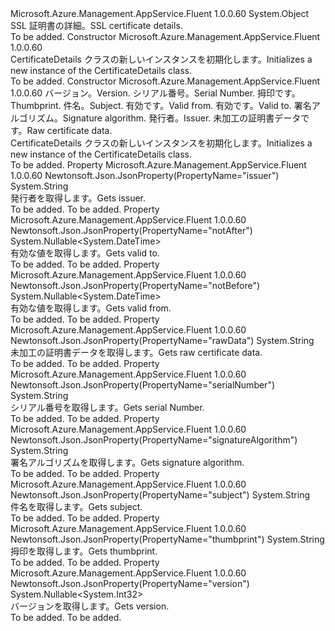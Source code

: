 <Type Name="CertificateDetails" FullName="Microsoft.Azure.Management.AppService.Fluent.Models.CertificateDetails">
  <TypeSignature Language="C#" Value="public class CertificateDetails" />
  <TypeSignature Language="ILAsm" Value=".class public auto ansi beforefieldinit CertificateDetails extends System.Object" />
  <TypeSignature Language="DocId" Value="T:Microsoft.Azure.Management.AppService.Fluent.Models.CertificateDetails" />
  <TypeSignature Language="VB.NET" Value="Public Class CertificateDetails" />
  <TypeSignature Language="F#" Value="type CertificateDetails = class" />
  <AssemblyInfo>
    <AssemblyName>Microsoft.Azure.Management.AppService.Fluent</AssemblyName>
    <AssemblyVersion>1.0.0.60</AssemblyVersion>
  </AssemblyInfo>
  <Base>
    <BaseTypeName>System.Object</BaseTypeName>
  </Base>
  <Interfaces />
  <Docs>
    <summary>
            <span data-ttu-id="678aa-101">SSL 証明書の詳細。</span><span class="sxs-lookup"><span data-stu-id="678aa-101">SSL certificate details.</span></span>
            </summary>
    <remarks>To be added.</remarks>
  </Docs>
  <Members>
    <Member MemberName=".ctor">
      <MemberSignature Language="C#" Value="public CertificateDetails ();" />
      <MemberSignature Language="ILAsm" Value=".method public hidebysig specialname rtspecialname instance void .ctor() cil managed" />
      <MemberSignature Language="DocId" Value="M:Microsoft.Azure.Management.AppService.Fluent.Models.CertificateDetails.#ctor" />
      <MemberSignature Language="VB.NET" Value="Public Sub New ()" />
      <MemberType>Constructor</MemberType>
      <AssemblyInfo>
        <AssemblyName>Microsoft.Azure.Management.AppService.Fluent</AssemblyName>
        <AssemblyVersion>1.0.0.60</AssemblyVersion>
      </AssemblyInfo>
      <Parameters />
      <Docs>
        <summary>
            <span data-ttu-id="678aa-102">CertificateDetails クラスの新しいインスタンスを初期化します。</span><span class="sxs-lookup"><span data-stu-id="678aa-102">Initializes a new instance of the CertificateDetails class.</span></span>
            </summary>
        <remarks>To be added.</remarks>
      </Docs>
    </Member>
    <Member MemberName=".ctor">
      <MemberSignature Language="C#" Value="public CertificateDetails (Nullable&lt;int&gt; version = null, string serialNumber = null, string thumbprint = null, string subject = null, Nullable&lt;DateTime&gt; notBefore = null, Nullable&lt;DateTime&gt; notAfter = null, string signatureAlgorithm = null, string issuer = null, string rawData = null);" />
      <MemberSignature Language="ILAsm" Value=".method public hidebysig specialname rtspecialname instance void .ctor(valuetype System.Nullable`1&lt;int32&gt; version, string serialNumber, string thumbprint, string subject, valuetype System.Nullable`1&lt;valuetype System.DateTime&gt; notBefore, valuetype System.Nullable`1&lt;valuetype System.DateTime&gt; notAfter, string signatureAlgorithm, string issuer, string rawData) cil managed" />
      <MemberSignature Language="DocId" Value="M:Microsoft.Azure.Management.AppService.Fluent.Models.CertificateDetails.#ctor(System.Nullable{System.Int32},System.String,System.String,System.String,System.Nullable{System.DateTime},System.Nullable{System.DateTime},System.String,System.String,System.String)" />
      <MemberSignature Language="VB.NET" Value="Public Sub New (Optional version As Nullable(Of Integer) = null, Optional serialNumber As String = null, Optional thumbprint As String = null, Optional subject As String = null, Optional notBefore As Nullable(Of DateTime) = null, Optional notAfter As Nullable(Of DateTime) = null, Optional signatureAlgorithm As String = null, Optional issuer As String = null, Optional rawData As String = null)" />
      <MemberSignature Language="F#" Value="new Microsoft.Azure.Management.AppService.Fluent.Models.CertificateDetails : Nullable&lt;int&gt; * string * string * string * Nullable&lt;DateTime&gt; * Nullable&lt;DateTime&gt; * string * string * string -&gt; Microsoft.Azure.Management.AppService.Fluent.Models.CertificateDetails" Usage="new Microsoft.Azure.Management.AppService.Fluent.Models.CertificateDetails (version, serialNumber, thumbprint, subject, notBefore, notAfter, signatureAlgorithm, issuer, rawData)" />
      <MemberType>Constructor</MemberType>
      <AssemblyInfo>
        <AssemblyName>Microsoft.Azure.Management.AppService.Fluent</AssemblyName>
        <AssemblyVersion>1.0.0.60</AssemblyVersion>
      </AssemblyInfo>
      <Parameters>
        <Parameter Name="version" Type="System.Nullable&lt;System.Int32&gt;" />
        <Parameter Name="serialNumber" Type="System.String" />
        <Parameter Name="thumbprint" Type="System.String" />
        <Parameter Name="subject" Type="System.String" />
        <Parameter Name="notBefore" Type="System.Nullable&lt;System.DateTime&gt;" />
        <Parameter Name="notAfter" Type="System.Nullable&lt;System.DateTime&gt;" />
        <Parameter Name="signatureAlgorithm" Type="System.String" />
        <Parameter Name="issuer" Type="System.String" />
        <Parameter Name="rawData" Type="System.String" />
      </Parameters>
      <Docs>
        <param name="version"><span data-ttu-id="678aa-103">バージョン。</span><span class="sxs-lookup"><span data-stu-id="678aa-103">Version.</span></span></param>
        <param name="serialNumber"><span data-ttu-id="678aa-104">シリアル番号。</span><span class="sxs-lookup"><span data-stu-id="678aa-104">Serial Number.</span></span></param>
        <param name="thumbprint"><span data-ttu-id="678aa-105">拇印です。</span><span class="sxs-lookup"><span data-stu-id="678aa-105">Thumbprint.</span></span></param>
        <param name="subject"><span data-ttu-id="678aa-106">件名。</span><span class="sxs-lookup"><span data-stu-id="678aa-106">Subject.</span></span></param>
        <param name="notBefore"><span data-ttu-id="678aa-107">有効です。</span><span class="sxs-lookup"><span data-stu-id="678aa-107">Valid from.</span></span></param>
        <param name="notAfter"><span data-ttu-id="678aa-108">有効です。</span><span class="sxs-lookup"><span data-stu-id="678aa-108">Valid to.</span></span></param>
        <param name="signatureAlgorithm"><span data-ttu-id="678aa-109">署名アルゴリズム。</span><span class="sxs-lookup"><span data-stu-id="678aa-109">Signature algorithm.</span></span></param>
        <param name="issuer"><span data-ttu-id="678aa-110">発行者。</span><span class="sxs-lookup"><span data-stu-id="678aa-110">Issuer.</span></span></param>
        <param name="rawData"><span data-ttu-id="678aa-111">未加工の証明書データです。</span><span class="sxs-lookup"><span data-stu-id="678aa-111">Raw certificate data.</span></span></param>
        <summary>
            <span data-ttu-id="678aa-112">CertificateDetails クラスの新しいインスタンスを初期化します。</span><span class="sxs-lookup"><span data-stu-id="678aa-112">Initializes a new instance of the CertificateDetails class.</span></span>
            </summary>
        <remarks>To be added.</remarks>
      </Docs>
    </Member>
    <Member MemberName="Issuer">
      <MemberSignature Language="C#" Value="public string Issuer { get; }" />
      <MemberSignature Language="ILAsm" Value=".property instance string Issuer" />
      <MemberSignature Language="DocId" Value="P:Microsoft.Azure.Management.AppService.Fluent.Models.CertificateDetails.Issuer" />
      <MemberSignature Language="VB.NET" Value="Public ReadOnly Property Issuer As String" />
      <MemberSignature Language="F#" Value="member this.Issuer : string" Usage="Microsoft.Azure.Management.AppService.Fluent.Models.CertificateDetails.Issuer" />
      <MemberType>Property</MemberType>
      <AssemblyInfo>
        <AssemblyName>Microsoft.Azure.Management.AppService.Fluent</AssemblyName>
        <AssemblyVersion>1.0.0.60</AssemblyVersion>
      </AssemblyInfo>
      <Attributes>
        <Attribute>
          <AttributeName>Newtonsoft.Json.JsonProperty(PropertyName="issuer")</AttributeName>
        </Attribute>
      </Attributes>
      <ReturnValue>
        <ReturnType>System.String</ReturnType>
      </ReturnValue>
      <Docs>
        <summary>
            <span data-ttu-id="678aa-113">発行者を取得します。</span><span class="sxs-lookup"><span data-stu-id="678aa-113">Gets issuer.</span></span>
            </summary>
        <value>To be added.</value>
        <remarks>To be added.</remarks>
      </Docs>
    </Member>
    <Member MemberName="NotAfter">
      <MemberSignature Language="C#" Value="public Nullable&lt;DateTime&gt; NotAfter { get; }" />
      <MemberSignature Language="ILAsm" Value=".property instance valuetype System.Nullable`1&lt;valuetype System.DateTime&gt; NotAfter" />
      <MemberSignature Language="DocId" Value="P:Microsoft.Azure.Management.AppService.Fluent.Models.CertificateDetails.NotAfter" />
      <MemberSignature Language="VB.NET" Value="Public ReadOnly Property NotAfter As Nullable(Of DateTime)" />
      <MemberSignature Language="F#" Value="member this.NotAfter : Nullable&lt;DateTime&gt;" Usage="Microsoft.Azure.Management.AppService.Fluent.Models.CertificateDetails.NotAfter" />
      <MemberType>Property</MemberType>
      <AssemblyInfo>
        <AssemblyName>Microsoft.Azure.Management.AppService.Fluent</AssemblyName>
        <AssemblyVersion>1.0.0.60</AssemblyVersion>
      </AssemblyInfo>
      <Attributes>
        <Attribute>
          <AttributeName>Newtonsoft.Json.JsonProperty(PropertyName="notAfter")</AttributeName>
        </Attribute>
      </Attributes>
      <ReturnValue>
        <ReturnType>System.Nullable&lt;System.DateTime&gt;</ReturnType>
      </ReturnValue>
      <Docs>
        <summary>
            <span data-ttu-id="678aa-114">有効な値を取得します。</span><span class="sxs-lookup"><span data-stu-id="678aa-114">Gets valid to.</span></span>
            </summary>
        <value>To be added.</value>
        <remarks>To be added.</remarks>
      </Docs>
    </Member>
    <Member MemberName="NotBefore">
      <MemberSignature Language="C#" Value="public Nullable&lt;DateTime&gt; NotBefore { get; }" />
      <MemberSignature Language="ILAsm" Value=".property instance valuetype System.Nullable`1&lt;valuetype System.DateTime&gt; NotBefore" />
      <MemberSignature Language="DocId" Value="P:Microsoft.Azure.Management.AppService.Fluent.Models.CertificateDetails.NotBefore" />
      <MemberSignature Language="VB.NET" Value="Public ReadOnly Property NotBefore As Nullable(Of DateTime)" />
      <MemberSignature Language="F#" Value="member this.NotBefore : Nullable&lt;DateTime&gt;" Usage="Microsoft.Azure.Management.AppService.Fluent.Models.CertificateDetails.NotBefore" />
      <MemberType>Property</MemberType>
      <AssemblyInfo>
        <AssemblyName>Microsoft.Azure.Management.AppService.Fluent</AssemblyName>
        <AssemblyVersion>1.0.0.60</AssemblyVersion>
      </AssemblyInfo>
      <Attributes>
        <Attribute>
          <AttributeName>Newtonsoft.Json.JsonProperty(PropertyName="notBefore")</AttributeName>
        </Attribute>
      </Attributes>
      <ReturnValue>
        <ReturnType>System.Nullable&lt;System.DateTime&gt;</ReturnType>
      </ReturnValue>
      <Docs>
        <summary>
            <span data-ttu-id="678aa-115">有効な値を取得します。</span><span class="sxs-lookup"><span data-stu-id="678aa-115">Gets valid from.</span></span>
            </summary>
        <value>To be added.</value>
        <remarks>To be added.</remarks>
      </Docs>
    </Member>
    <Member MemberName="RawData">
      <MemberSignature Language="C#" Value="public string RawData { get; }" />
      <MemberSignature Language="ILAsm" Value=".property instance string RawData" />
      <MemberSignature Language="DocId" Value="P:Microsoft.Azure.Management.AppService.Fluent.Models.CertificateDetails.RawData" />
      <MemberSignature Language="VB.NET" Value="Public ReadOnly Property RawData As String" />
      <MemberSignature Language="F#" Value="member this.RawData : string" Usage="Microsoft.Azure.Management.AppService.Fluent.Models.CertificateDetails.RawData" />
      <MemberType>Property</MemberType>
      <AssemblyInfo>
        <AssemblyName>Microsoft.Azure.Management.AppService.Fluent</AssemblyName>
        <AssemblyVersion>1.0.0.60</AssemblyVersion>
      </AssemblyInfo>
      <Attributes>
        <Attribute>
          <AttributeName>Newtonsoft.Json.JsonProperty(PropertyName="rawData")</AttributeName>
        </Attribute>
      </Attributes>
      <ReturnValue>
        <ReturnType>System.String</ReturnType>
      </ReturnValue>
      <Docs>
        <summary>
            <span data-ttu-id="678aa-116">未加工の証明書データを取得します。</span><span class="sxs-lookup"><span data-stu-id="678aa-116">Gets raw certificate data.</span></span>
            </summary>
        <value>To be added.</value>
        <remarks>To be added.</remarks>
      </Docs>
    </Member>
    <Member MemberName="SerialNumber">
      <MemberSignature Language="C#" Value="public string SerialNumber { get; }" />
      <MemberSignature Language="ILAsm" Value=".property instance string SerialNumber" />
      <MemberSignature Language="DocId" Value="P:Microsoft.Azure.Management.AppService.Fluent.Models.CertificateDetails.SerialNumber" />
      <MemberSignature Language="VB.NET" Value="Public ReadOnly Property SerialNumber As String" />
      <MemberSignature Language="F#" Value="member this.SerialNumber : string" Usage="Microsoft.Azure.Management.AppService.Fluent.Models.CertificateDetails.SerialNumber" />
      <MemberType>Property</MemberType>
      <AssemblyInfo>
        <AssemblyName>Microsoft.Azure.Management.AppService.Fluent</AssemblyName>
        <AssemblyVersion>1.0.0.60</AssemblyVersion>
      </AssemblyInfo>
      <Attributes>
        <Attribute>
          <AttributeName>Newtonsoft.Json.JsonProperty(PropertyName="serialNumber")</AttributeName>
        </Attribute>
      </Attributes>
      <ReturnValue>
        <ReturnType>System.String</ReturnType>
      </ReturnValue>
      <Docs>
        <summary>
            <span data-ttu-id="678aa-117">シリアル番号を取得します。</span><span class="sxs-lookup"><span data-stu-id="678aa-117">Gets serial Number.</span></span>
            </summary>
        <value>To be added.</value>
        <remarks>To be added.</remarks>
      </Docs>
    </Member>
    <Member MemberName="SignatureAlgorithm">
      <MemberSignature Language="C#" Value="public string SignatureAlgorithm { get; }" />
      <MemberSignature Language="ILAsm" Value=".property instance string SignatureAlgorithm" />
      <MemberSignature Language="DocId" Value="P:Microsoft.Azure.Management.AppService.Fluent.Models.CertificateDetails.SignatureAlgorithm" />
      <MemberSignature Language="VB.NET" Value="Public ReadOnly Property SignatureAlgorithm As String" />
      <MemberSignature Language="F#" Value="member this.SignatureAlgorithm : string" Usage="Microsoft.Azure.Management.AppService.Fluent.Models.CertificateDetails.SignatureAlgorithm" />
      <MemberType>Property</MemberType>
      <AssemblyInfo>
        <AssemblyName>Microsoft.Azure.Management.AppService.Fluent</AssemblyName>
        <AssemblyVersion>1.0.0.60</AssemblyVersion>
      </AssemblyInfo>
      <Attributes>
        <Attribute>
          <AttributeName>Newtonsoft.Json.JsonProperty(PropertyName="signatureAlgorithm")</AttributeName>
        </Attribute>
      </Attributes>
      <ReturnValue>
        <ReturnType>System.String</ReturnType>
      </ReturnValue>
      <Docs>
        <summary>
            <span data-ttu-id="678aa-118">署名アルゴリズムを取得します。</span><span class="sxs-lookup"><span data-stu-id="678aa-118">Gets signature algorithm.</span></span>
            </summary>
        <value>To be added.</value>
        <remarks>To be added.</remarks>
      </Docs>
    </Member>
    <Member MemberName="Subject">
      <MemberSignature Language="C#" Value="public string Subject { get; }" />
      <MemberSignature Language="ILAsm" Value=".property instance string Subject" />
      <MemberSignature Language="DocId" Value="P:Microsoft.Azure.Management.AppService.Fluent.Models.CertificateDetails.Subject" />
      <MemberSignature Language="VB.NET" Value="Public ReadOnly Property Subject As String" />
      <MemberSignature Language="F#" Value="member this.Subject : string" Usage="Microsoft.Azure.Management.AppService.Fluent.Models.CertificateDetails.Subject" />
      <MemberType>Property</MemberType>
      <AssemblyInfo>
        <AssemblyName>Microsoft.Azure.Management.AppService.Fluent</AssemblyName>
        <AssemblyVersion>1.0.0.60</AssemblyVersion>
      </AssemblyInfo>
      <Attributes>
        <Attribute>
          <AttributeName>Newtonsoft.Json.JsonProperty(PropertyName="subject")</AttributeName>
        </Attribute>
      </Attributes>
      <ReturnValue>
        <ReturnType>System.String</ReturnType>
      </ReturnValue>
      <Docs>
        <summary>
            <span data-ttu-id="678aa-119">件名を取得します。</span><span class="sxs-lookup"><span data-stu-id="678aa-119">Gets subject.</span></span>
            </summary>
        <value>To be added.</value>
        <remarks>To be added.</remarks>
      </Docs>
    </Member>
    <Member MemberName="Thumbprint">
      <MemberSignature Language="C#" Value="public string Thumbprint { get; }" />
      <MemberSignature Language="ILAsm" Value=".property instance string Thumbprint" />
      <MemberSignature Language="DocId" Value="P:Microsoft.Azure.Management.AppService.Fluent.Models.CertificateDetails.Thumbprint" />
      <MemberSignature Language="VB.NET" Value="Public ReadOnly Property Thumbprint As String" />
      <MemberSignature Language="F#" Value="member this.Thumbprint : string" Usage="Microsoft.Azure.Management.AppService.Fluent.Models.CertificateDetails.Thumbprint" />
      <MemberType>Property</MemberType>
      <AssemblyInfo>
        <AssemblyName>Microsoft.Azure.Management.AppService.Fluent</AssemblyName>
        <AssemblyVersion>1.0.0.60</AssemblyVersion>
      </AssemblyInfo>
      <Attributes>
        <Attribute>
          <AttributeName>Newtonsoft.Json.JsonProperty(PropertyName="thumbprint")</AttributeName>
        </Attribute>
      </Attributes>
      <ReturnValue>
        <ReturnType>System.String</ReturnType>
      </ReturnValue>
      <Docs>
        <summary>
            <span data-ttu-id="678aa-120">拇印を取得します。</span><span class="sxs-lookup"><span data-stu-id="678aa-120">Gets thumbprint.</span></span>
            </summary>
        <value>To be added.</value>
        <remarks>To be added.</remarks>
      </Docs>
    </Member>
    <Member MemberName="Version">
      <MemberSignature Language="C#" Value="public Nullable&lt;int&gt; Version { get; }" />
      <MemberSignature Language="ILAsm" Value=".property instance valuetype System.Nullable`1&lt;int32&gt; Version" />
      <MemberSignature Language="DocId" Value="P:Microsoft.Azure.Management.AppService.Fluent.Models.CertificateDetails.Version" />
      <MemberSignature Language="VB.NET" Value="Public ReadOnly Property Version As Nullable(Of Integer)" />
      <MemberSignature Language="F#" Value="member this.Version : Nullable&lt;int&gt;" Usage="Microsoft.Azure.Management.AppService.Fluent.Models.CertificateDetails.Version" />
      <MemberType>Property</MemberType>
      <AssemblyInfo>
        <AssemblyName>Microsoft.Azure.Management.AppService.Fluent</AssemblyName>
        <AssemblyVersion>1.0.0.60</AssemblyVersion>
      </AssemblyInfo>
      <Attributes>
        <Attribute>
          <AttributeName>Newtonsoft.Json.JsonProperty(PropertyName="version")</AttributeName>
        </Attribute>
      </Attributes>
      <ReturnValue>
        <ReturnType>System.Nullable&lt;System.Int32&gt;</ReturnType>
      </ReturnValue>
      <Docs>
        <summary>
            <span data-ttu-id="678aa-121">バージョンを取得します。</span><span class="sxs-lookup"><span data-stu-id="678aa-121">Gets version.</span></span>
            </summary>
        <value>To be added.</value>
        <remarks>To be added.</remarks>
      </Docs>
    </Member>
  </Members>
</Type>